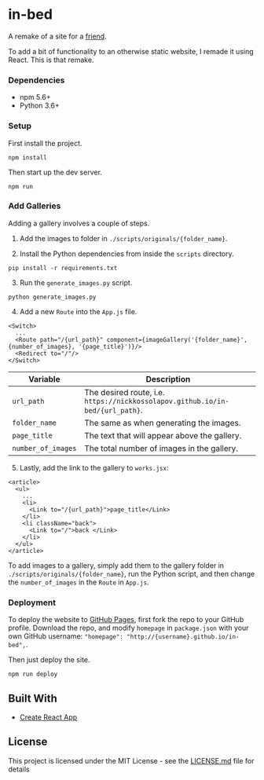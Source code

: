 # in-bed

A remake of a site for a [friend](https://www.instagram.com/in__bed/). 

To add a bit of functionality to an otherwise static website, I remade it using React. This is that remake.


### Dependencies

* npm 5.6+
* Python 3.6+

### Setup

First install the project.

```
npm install
```

Then start up the dev server.

```
npm run
```

### Add Galleries
Adding a gallery involves a couple of steps.

1. Add the images to folder in `./scripts/originals/{folder_name}`.

2. Install the Python dependencies from inside the `scripts` directory.

```
pip install -r requirements.txt
```

3. Run the `generate_images.py` script.

```
python generate_images.py
```

4. Add a new `Route` into the `App.js` file.

```
<Switch>
  ...
  <Route path="/{url_path}" component={imageGallery('{folder_name}', {number_of_images}, '{page_title}')}/>
  <Redirect to="/"/>
</Switch>
```

|Variable          | Description                                                                  |
|------------------|------------------------------------------------------------------------------|
|`url_path`        | The desired route, i.e. `https://nickkossolapov.github.io/in-bed/{url_path}`.|
|`folder_name`     | The same as when generating the images.                                      |
|`page_title`      | The text that will appear above the gallery.                                 |
|`number_of_images`| The total number of images in the gallery.                                   |


5. Lastly, add the link to the gallery to `works.jsx`:

```
<article>
  <ul>
    ...
    <li>
      <Link to="/{url_path}">page_title</Link>
    </li>
    <li className="back">
      <Link to="/">back </Link>
    </li>
  </ul>
</article>
```

To add images to a gallery, simply add them to the gallery folder in `./scripts/originals/{folder_name}`, run the Python script, and then change the `number_of_images` in the `Route` in `App.js`.

### Deployment

To deploy the website to [GitHub Pages](https://pages.github.com/), first fork the repo to your GitHub profile. Download the repo, and modify `homepage` in `package.json` with your own GitHub username: `"homepage": "http://{username}.github.io/in-bed",`.

Then just deploy the site.

```
npm run deploy
```

## Built With

* [Create React App](https://facebook.github.io/create-react-app/docs/getting-started)

## License

This project is licensed under the MIT License - see the [LICENSE.md](LICENSE.md) file for details
